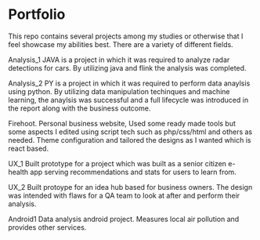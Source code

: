 # Portfolio

This repo contains several projects among my studies or otherwise that I feel showcase my abilities best. There are a variety of different fields.

Analysis_1 JAVA is a project in which it was required to analyze radar detections for cars. By utilizing java and flink the analysis was completed.

Analysis_2 PY is a project in which it was required to perform data anaylsis using python. By utilizing data manipulation techinques and machine learning, the anaylsis was successful and a full lifecycle was introduced in the report along with the business outcome.

Firehoot. Personal business website, Used some ready made tools but some aspects I edited using script tech such as php/css/html and others as needed. Theme configuration and tailored the designs as I wanted which is react based.

UX_1 Built prototype for a project which was built as a senior citizen e-health app serving recommendations and stats for users to learn from.

UX_2 Built protoype for an idea hub based for business owners. The design was intended with flaws for a QA team to look at after and perform their analysis.

Android1 Data analysis android project. Measures local air pollution and provides other services.
